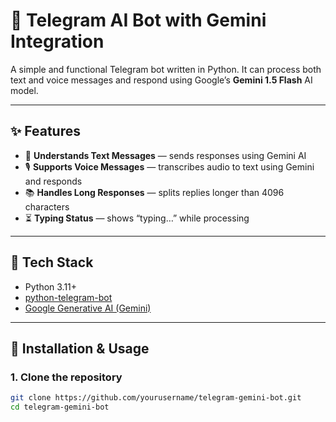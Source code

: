 # 🤖 Telegram AI Bot with Gemini Integration

A simple and functional Telegram bot written in Python. It can process both text and voice messages and respond using Google’s **Gemini 1.5 Flash** AI model.

---

## ✨ Features

- 💬 **Understands Text Messages** — sends responses using Gemini AI  
- 🎙️ **Supports Voice Messages** — transcribes audio to text using Gemini and responds  
- 📚 **Handles Long Responses** — splits replies longer than 4096 characters  
- ⏳ **Typing Status** — shows “typing…” while processing

---

## 🧠 Tech Stack

- Python 3.11+
- [python-telegram-bot](https://github.com/python-telegram-bot/python-telegram-bot)
- [Google Generative AI (Gemini)](https://ai.google.dev/)

---

## 🚀 Installation & Usage

### 1. Clone the repository

```bash
git clone https://github.com/yourusername/telegram-gemini-bot.git
cd telegram-gemini-bot
